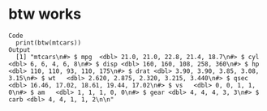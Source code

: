 # btw works

    Code
      print(btw(mtcars))
    Output
      [1] "mtcars\n#> $ mpg  <dbl> 21.0, 21.0, 22.8, 21.4, 18.7\n#> $ cyl  <dbl> 6, 6, 4, 6, 8\n#> $ disp <dbl> 160, 160, 108, 258, 360\n#> $ hp   <dbl> 110, 110, 93, 110, 175\n#> $ drat <dbl> 3.90, 3.90, 3.85, 3.08, 3.15\n#> $ wt   <dbl> 2.620, 2.875, 2.320, 3.215, 3.440\n#> $ qsec <dbl> 16.46, 17.02, 18.61, 19.44, 17.02\n#> $ vs   <dbl> 0, 0, 1, 1, 0\n#> $ am   <dbl> 1, 1, 1, 0, 0\n#> $ gear <dbl> 4, 4, 4, 3, 3\n#> $ carb <dbl> 4, 4, 1, 1, 2\n\n"


